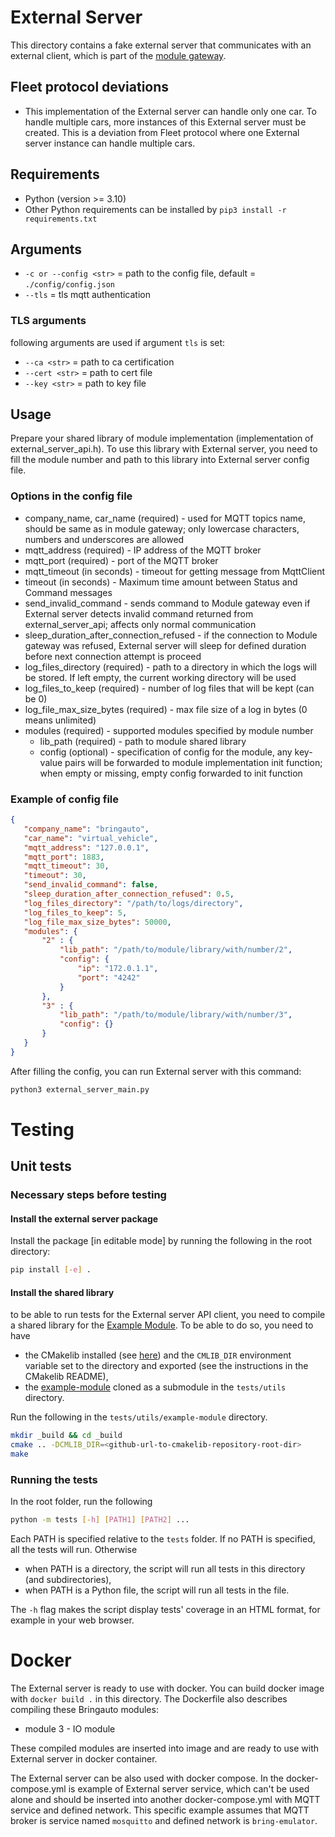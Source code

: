 # External Server

This directory contains a fake external server that communicates with an external client, which is part of the [module gateway](https://gitlab.bringauto.com/bring-auto/fleet-protocol-v2/module-gateway).

## Fleet protocol deviations
- This implementation of the External server can handle only one car. To handle multiple cars, more instances of this External server must be created. This is a deviation from Fleet protocol where one External server instance can handle multiple cars.

## Requirements

- Python (version >= 3.10)
- Other Python requirements can be installed by `pip3 install -r requirements.txt`

## Arguments

- `-c or --config <str>` = path to the config file, default = `./config/config.json`
- `--tls` = tls mqtt authentication

### TLS arguments

following arguments are used if argument `tls` is set:

- `--ca <str>` = path to ca certification
- `--cert <str>` = path to cert file
- `--key <str>` = path to key file

## Usage

Prepare your shared library of module implementation (implementation of external_server_api.h). To use this library with External server, you need to fill the module number and path to this library into External server config file.

### Options in the config file

 - company_name, car_name (required) - used for MQTT topics name, should be same as in module gateway; only lowercase characters, numbers and underscores are allowed
 - mqtt_address (required) - IP address of the MQTT broker
 - mqtt_port (required) - port of the MQTT broker
 - mqtt_timeout (in seconds) - timeout for getting message from MqttClient
 - timeout (in seconds) - Maximum time amount between Status and Command messages
 - send_invalid_command - sends command to Module gateway even if External server detects invalid command returned from external_server_api; affects only normal communication
 - sleep_duration_after_connection_refused - if the connection to Module gateway was refused, External server will sleep for defined duration before next connection attempt is proceed
 - log_files_directory (required) - path to a directory in which the logs will be stored. If left empty, the current working directory will be used
 - log_files_to_keep (required) - number of log files that will be kept (can be 0)
 - log_file_max_size_bytes (required) - max file size of a log in bytes (0 means unlimited)
 - modules (required) - supported modules specified by module number
    - lib_path (required) - path to module shared library
    - config (optional) - specification of config for the module, any key-value pairs will be forwarded to module implementation init function; when empty or missing, empty config forwarded to init function

 ### Example of config file

 ```json
{
    "company_name": "bringauto",
    "car_name": "virtual_vehicle",
    "mqtt_address": "127.0.0.1",
    "mqtt_port": 1883,
    "mqtt_timeout": 30,
    "timeout": 30,
    "send_invalid_command": false,
    "sleep_duration_after_connection_refused": 0.5,
    "log_files_directory": "/path/to/logs/directory",
    "log_files_to_keep": 5,
    "log_file_max_size_bytes": 50000,
    "modules": {
        "2" : {
            "lib_path": "/path/to/module/library/with/number/2",
            "config": {
                "ip": "172.0.1.1",
                "port": "4242"
            }
        },
        "3" : {
            "lib_path": "/path/to/module/library/with/number/3",
            "config": {}
        }
    }
}
 ```

After filling the config, you can run External server with this command:

```bash
python3 external_server_main.py
```

# Testing

## Unit tests

### Necessary steps before testing

#### Install the external server package

Install the package [in editable mode] by running the following in the root directory:
```bash
pip install [-e] .
```

#### Install the shared library

to be able to run tests for the External server API client, you need to compile a shared library for the [Example Module](https://github.com/bringauto/example-module/). To be able to do so, you need to have
- the CMakelib installed (see [here](https://github.com/cmakelib/cmakelib)) and the `CMLIB_DIR` environment variable set to the directory and exported (see the instructions in the CMakelib README),
- the [example-module](https://github.com/bringauto/example-module/) cloned as a submodule in the `tests/utils` directory.

Run the following in the `tests/utils/example-module` directory.
```bash
mkdir _build && cd _build
cmake .. -DCMLIB_DIR=<github-url-to-cmakelib-repository-root-dir>
make
```


### Running the tests

In the root folder, run the following
```bash
python -m tests [-h] [PATH1] [PATH2] ...
```

Each PATH is specified relative to the `tests` folder. If no PATH is specified, all the tests will run. Otherwise
- when PATH is a directory, the script will run all tests in this directory (and subdirectories),
- when PATH is a Python file, the script will run all tests in the file.

The `-h` flag makes the script display tests' coverage in an HTML format, for example in your web browser.


# Docker
The External server is ready to use with docker. You can build docker image with `docker build .` in this directory. The Dockerfile also describes compiling these Bringauto modules:
 - module 3 - IO module

These compiled modules are inserted into image and are ready to use with External server in docker container.

The External server can be also used with docker compose. In the docker-compose.yml is example of External server service, which can't be used alone and should be inserted into another docker-compose.yml with MQTT service and defined network. This specific example assumes that MQTT broker is service named `mosquitto` and defined network is `bring-emulator`.
